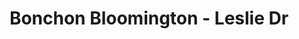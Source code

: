 ---
layout: place
title: "Bonchon Bloomington - Leslie Dr"
permalink: /illinois/bloomington/bonchon-bloomington-leslie-dr.html
stateAbbr: IL
stateName: Illinois
cityName: Bloomington
seo:
  name: "Bonchon Bloomington - Leslie Dr"
  type: Restaurant
  links: null
description: "Bonchon Bloomington - Leslie Dr serves delicious sushi in Bloomington, Illinois. Try fresh Japanese dishes for a great dining experience. "
place_id: ChIJS63N1wB7C4gRj_co_-NdxlE
photos:
  - name: >-
      places/ChIJS63N1wB7C4gRj_co_-NdxlE/photos/AeeoHcKxJ0i7zi5j-4F-GjyyOtDaTzs2OIOonVjcTk9fcuizUdK8-C818s9Z3s98CS1y8UqR1CnOMxfdMBymXmegCCfoS4WIKQoSq9F6__Dl0ZoQAzlJlnWOHlLG6yumJLoZh_zPuqJrpWGJMWtcqAP52y6quNoH-bv61ynDkcXcoPWXUNMwnukeZnYsVhfO9x6K1WxhM2l8NJ36uGbmHeIntRaHBm38O1cQvNzDMwfF2SDWoozQ8R0HtAPGr3mGpZM_5qhgmw2ZV5BCsdKgpewfGUq7ffua0dgncQtt-g5zH57tC4i6R6LzGOXjDYl0TEmNZIRT7SCVks55IUot7Oy8nscyFdli8jdgsLCvKXKQelE7BMGtc1qdzIHKMu6QK--q9x844pE-rgPUc7opmOJ3asDy0wkVLGoqan9-L4QQkTgBb7Kc
    widthPx: 4800
    heightPx: 3614
    authorAttributions:
      - displayName: Glenn Harbin
        uri: https://maps.google.com/maps/contrib/109712155117931764173
        photoUri: >-
          https://lh3.googleusercontent.com/a-/ALV-UjV0EF54C8VDV43tIJX5mTFFPhcgUkgjpNviw3eowk2JyiG8nYTZDw=s100-p-k-no-mo
    flagContentUri: >-
      https://www.google.com/local/imagery/report/?cb_client=maps_api_places.places_api&image_key=!1e10!2sCIHM0ogKEICAgICTn_m7iQE&hl=en-US
    googleMapsUri: >-
      https://www.google.com/maps/place//data=!3m4!1e2!3m2!1sCIHM0ogKEICAgICTn_m7iQE!2e10!4m2!3m1!1s0x880b7b00d7cdad4b:0x51c65de3ff28f78f
  - name: >-
      places/ChIJS63N1wB7C4gRj_co_-NdxlE/photos/AeeoHcJriQswCvXwdttqWZSgbKBL7hHp5SXsIJE5h1Zw7ysMq5XovM0337OZ5elgbr95nhptDELZdcRxDB9WKDGbIsuL4pLrgm-IzUJJ10jQHNhFH0Tki1EZUqAr-tiv1XtgzlOjcawCfFL5DGwdn4xKuRoeAvLhcwRXOZT238o4nXo2EpuDdsKWXoj977RmPrPJd6izuNaE-tLT1BrWF2JFCUW3dl7dFkJcN66g_GAtucc5sWYAuF-Ph0KSZ6rY_ZG79FxugJzY59LTBCI2Ke1RxOnRAmRrNXxGO_lj6L0qC_MvLw
    widthPx: 800
    heightPx: 800
    authorAttributions:
      - displayName: Bonchon Bloomington - Leslie Dr
        uri: https://maps.google.com/maps/contrib/113927145781400154027
        photoUri: >-
          https://lh3.googleusercontent.com/a-/ALV-UjVJ0nWZgoI70cYnmP-vRxSj64JYc8M5uoG5_nH5dqJbcjCc6JZx=s100-p-k-no-mo
    flagContentUri: >-
      https://www.google.com/local/imagery/report/?cb_client=maps_api_places.places_api&image_key=!1e10!2sAF1QipOEy3PX8MAS3yGEWMFJI_U3OonWzrRWnlDa6qnB&hl=en-US
    googleMapsUri: >-
      https://www.google.com/maps/place//data=!3m4!1e2!3m2!1sAF1QipOEy3PX8MAS3yGEWMFJI_U3OonWzrRWnlDa6qnB!2e10!4m2!3m1!1s0x880b7b00d7cdad4b:0x51c65de3ff28f78f
  - name: >-
      places/ChIJS63N1wB7C4gRj_co_-NdxlE/photos/AeeoHcKjl6cE3q4T_qLluS3bIqvkIGLFD0_ocWCnavABHriDkSJMIWThk0jRs_dPwLQFNWIJ7tKL6vS7wnld40vOOpyweV4Zk3lmuTwmph-GU_fkGGgUE4R01W5vDPs47g515UJal7iL0MQJHxPQ7vfRHjLF7dVKcis73I81Z1Q4hBK4TKjO9OAX3XHhg1ZtmoFgETtSvi2k4v_hl0DNsRAaCy3cLpKSyIKD80WFKe0chnR7nDoSKS1mEqdHJ-YpB8GAqorb7tspIkezVeDxjR6x8ZINMdAHGqRCptnI-WMgzuiSmA
    widthPx: 1232
    heightPx: 693
    authorAttributions:
      - displayName: Bonchon Bloomington - Leslie Dr
        uri: https://maps.google.com/maps/contrib/113927145781400154027
        photoUri: >-
          https://lh3.googleusercontent.com/a-/ALV-UjVJ0nWZgoI70cYnmP-vRxSj64JYc8M5uoG5_nH5dqJbcjCc6JZx=s100-p-k-no-mo
    flagContentUri: >-
      https://www.google.com/local/imagery/report/?cb_client=maps_api_places.places_api&image_key=!1e10!2sAF1QipNceZ9Gghn5fC8dzhUs2Bc0q6SBIIll-RxG2B0t&hl=en-US
    googleMapsUri: >-
      https://www.google.com/maps/place//data=!3m4!1e2!3m2!1sAF1QipNceZ9Gghn5fC8dzhUs2Bc0q6SBIIll-RxG2B0t!2e10!4m2!3m1!1s0x880b7b00d7cdad4b:0x51c65de3ff28f78f
  - name: >-
      places/ChIJS63N1wB7C4gRj_co_-NdxlE/photos/AeeoHcJn1r4E8CT_paXKz6zr01SZoJosW05PDttL3CqHVK9_-Qhlj4s3-WpH-34jPVvevif1izX9YMLBPiMqm6xM8sb7OXZJdLrBWT1DMiJ5OSlv8uCcvvxd37xpQ0Dj8qKHjad3fju7hEi-EPBR78FxxMnooCJNASfgyo0RvYfPNgUJMKkzRjEBjGeuQD2HVtBP2Sgcrl6vvcYzuebeKuXMdBsZIC7JsD9cGPsz-cu5s-66PHUHkLm84tDIozl6taF--5Wd0NxoeKtzz9nuTHTixzjHXUlgdGQdVBj6zivqa46duQ
    widthPx: 1600
    heightPx: 1067
    authorAttributions:
      - displayName: Bonchon Bloomington - Leslie Dr
        uri: https://maps.google.com/maps/contrib/113927145781400154027
        photoUri: >-
          https://lh3.googleusercontent.com/a-/ALV-UjVJ0nWZgoI70cYnmP-vRxSj64JYc8M5uoG5_nH5dqJbcjCc6JZx=s100-p-k-no-mo
    flagContentUri: >-
      https://www.google.com/local/imagery/report/?cb_client=maps_api_places.places_api&image_key=!1e10!2sAF1QipMtbufdpNtZWtwM0MNdOvkJt1Ygx3vNKbk6NJAu&hl=en-US
    googleMapsUri: >-
      https://www.google.com/maps/place//data=!3m4!1e2!3m2!1sAF1QipMtbufdpNtZWtwM0MNdOvkJt1Ygx3vNKbk6NJAu!2e10!4m2!3m1!1s0x880b7b00d7cdad4b:0x51c65de3ff28f78f
  - name: >-
      places/ChIJS63N1wB7C4gRj_co_-NdxlE/photos/AeeoHcKVM9faFydhhDTTmhwMJbh6Jc-iHo9DUJ775L2WSEFU5Xg-iKMW8UO3I6j6wy67W1b6-9Eyrryd9EEiyhFYgMs1G8CxX8oCzTk0-jKpdOOFwx8l7EcOQ9Iygk3WIVr8e-0GCMcLHce57vXZvprBCbCofbOe9_QwQmsk8xA2Oz-lWCXUsi44TcyfPgMvCgUrMikRJq5Q2L7QO6susPk3JIjG9ah9s9IERwHwiqSLNRHzXcmMmXKh_tqJT0-tWq5kl11VWzKjAGPOXj93wM0fqlQJha1D0SYMztZmFprG6-R3YA
    widthPx: 800
    heightPx: 800
    authorAttributions:
      - displayName: Bonchon Bloomington - Leslie Dr
        uri: https://maps.google.com/maps/contrib/113927145781400154027
        photoUri: >-
          https://lh3.googleusercontent.com/a-/ALV-UjVJ0nWZgoI70cYnmP-vRxSj64JYc8M5uoG5_nH5dqJbcjCc6JZx=s100-p-k-no-mo
    flagContentUri: >-
      https://www.google.com/local/imagery/report/?cb_client=maps_api_places.places_api&image_key=!1e10!2sAF1QipNrj3Hepbh31zLT5Kl-qQZHLdQxk4Qx5CECNdTa&hl=en-US
    googleMapsUri: >-
      https://www.google.com/maps/place//data=!3m4!1e2!3m2!1sAF1QipNrj3Hepbh31zLT5Kl-qQZHLdQxk4Qx5CECNdTa!2e10!4m2!3m1!1s0x880b7b00d7cdad4b:0x51c65de3ff28f78f
  - name: >-
      places/ChIJS63N1wB7C4gRj_co_-NdxlE/photos/AeeoHcIrewghg6YyObSUCY3tpElurWvE2mPdjZj4vumGzaTJ3doYPKSM79Ez9viTGXU8Gw3NSO5I2kW5diL60ZmP779GvdXPB7U91TfnOWYNYvnsvF20SPrXAPfyuDkEZFaHhWwk_Qrp2CVqCAZCzXCJ4N830PVkc8TkcQM3faEAf0PqPrM5AY10ZwnqmSgiHQcb3kTfggx67HM5sAFmQnJnxUWsl7J-mRafRO9ftAKFZctwdfBMd3WBp8Cdhcl_Y7J4zZhinebU9QqeI0kfxSdnslwV50nK7TvazTqxcB8T3Jbt2g
    widthPx: 800
    heightPx: 800
    authorAttributions:
      - displayName: Bonchon Bloomington - Leslie Dr
        uri: https://maps.google.com/maps/contrib/113927145781400154027
        photoUri: >-
          https://lh3.googleusercontent.com/a-/ALV-UjVJ0nWZgoI70cYnmP-vRxSj64JYc8M5uoG5_nH5dqJbcjCc6JZx=s100-p-k-no-mo
    flagContentUri: >-
      https://www.google.com/local/imagery/report/?cb_client=maps_api_places.places_api&image_key=!1e10!2sAF1QipMVHWarXK-DTDjID96eOUISyK3orvWW2VRyrHuD&hl=en-US
    googleMapsUri: >-
      https://www.google.com/maps/place//data=!3m4!1e2!3m2!1sAF1QipMVHWarXK-DTDjID96eOUISyK3orvWW2VRyrHuD!2e10!4m2!3m1!1s0x880b7b00d7cdad4b:0x51c65de3ff28f78f
  - name: >-
      places/ChIJS63N1wB7C4gRj_co_-NdxlE/photos/AeeoHcJqENhcMGaLlm-AsLGnzV93Cf-mTYcArn0XTGJo-Tvj9AJlvroAXOvzVX7SNMnDTfU6t416JWJqCt-Om1bMrAnHi1jLEuh0sG_VVoPwmlBLbZuerhXQImC3TawCwu6FQ8IBFuZCRvat1u7Cw2gp3Mri5sRRwDa968nvSiYRPCrcOtQWJo5omSNv1CbHzuOm_DJjtdKHf3in9R_3m18lZCIBuBtcBJ0ik9Fa0ELMousLTiKu7ZSBuCRZg6JhFCQao9RZVdZ2bcMufZnHC4eI0nVnxulYZ5E6RRKQxDuOBnA8hg
    widthPx: 800
    heightPx: 800
    authorAttributions:
      - displayName: Bonchon Bloomington - Leslie Dr
        uri: https://maps.google.com/maps/contrib/113927145781400154027
        photoUri: >-
          https://lh3.googleusercontent.com/a-/ALV-UjVJ0nWZgoI70cYnmP-vRxSj64JYc8M5uoG5_nH5dqJbcjCc6JZx=s100-p-k-no-mo
    flagContentUri: >-
      https://www.google.com/local/imagery/report/?cb_client=maps_api_places.places_api&image_key=!1e10!2sAF1QipOjUdG-RJ2gilleA7V_-Oglsv3ygQjcWrJHQ8Pa&hl=en-US
    googleMapsUri: >-
      https://www.google.com/maps/place//data=!3m4!1e2!3m2!1sAF1QipOjUdG-RJ2gilleA7V_-Oglsv3ygQjcWrJHQ8Pa!2e10!4m2!3m1!1s0x880b7b00d7cdad4b:0x51c65de3ff28f78f
  - name: >-
      places/ChIJS63N1wB7C4gRj_co_-NdxlE/photos/AeeoHcLNxliWsuEU3ZYEfkZIDoohtcP9C6jDzv0yT3lo8KNGue_Bz-LhvjLxsQLpur6XaXEXFLvMTbwmaPllCRcIsiSsc6cNFEb4Gw2jdKN3uoqyJN_VecukLgZssX5eUmLey_PeF6GwwFkwK3qm7nBUenwDuaqICwdA8-W5zzck7VCxLJxf1DlcbucJnOsTVEg5Iur_zZCa5CHg15oX8OSIGVCLB99Typuip3KMdIP6SGzcWTdVE7MXU59sxXCk-NJ3fmQF_zHIhHPJ--ZP5RDJwzo4Iau6N2STgzl6j5AeyTE36Q
    widthPx: 800
    heightPx: 800
    authorAttributions:
      - displayName: Bonchon Bloomington - Leslie Dr
        uri: https://maps.google.com/maps/contrib/113927145781400154027
        photoUri: >-
          https://lh3.googleusercontent.com/a-/ALV-UjVJ0nWZgoI70cYnmP-vRxSj64JYc8M5uoG5_nH5dqJbcjCc6JZx=s100-p-k-no-mo
    flagContentUri: >-
      https://www.google.com/local/imagery/report/?cb_client=maps_api_places.places_api&image_key=!1e10!2sAF1QipPnlPNvNKHfGfTa79yPJfW8f_MVojiWSNFXpX5K&hl=en-US
    googleMapsUri: >-
      https://www.google.com/maps/place//data=!3m4!1e2!3m2!1sAF1QipPnlPNvNKHfGfTa79yPJfW8f_MVojiWSNFXpX5K!2e10!4m2!3m1!1s0x880b7b00d7cdad4b:0x51c65de3ff28f78f
  - name: >-
      places/ChIJS63N1wB7C4gRj_co_-NdxlE/photos/AeeoHcKRwamlSUavsoeTXlx7itOQOV-NqTkMuFrIoT-rr9Vph_dqHqQJROFrrXT8RNMoxN20nxEdyDD32CL3JwT-4Qz3JNZ-haF3WxkBrQ3E375zeaEav7DVaiat5_d_lBqllIXMQ3GGz_JVj7vdEzFJV5pU7hEgZARQfJS-OcDLFVP541chnrJp6VM8-hiQqsEWJlAUfGJc2v2MIlmqlunx3dLcU9WoO1rktoMnRN15W6enGvc_1yeoDPjskK2IUA4CwwHIN9RTCk17yGTcgOKNhF1hCb38HLutMZ1pOK-5oA01sw
    widthPx: 800
    heightPx: 800
    authorAttributions:
      - displayName: Bonchon Bloomington - Leslie Dr
        uri: https://maps.google.com/maps/contrib/113927145781400154027
        photoUri: >-
          https://lh3.googleusercontent.com/a-/ALV-UjVJ0nWZgoI70cYnmP-vRxSj64JYc8M5uoG5_nH5dqJbcjCc6JZx=s100-p-k-no-mo
    flagContentUri: >-
      https://www.google.com/local/imagery/report/?cb_client=maps_api_places.places_api&image_key=!1e10!2sAF1QipMoKopQLCctJMFsB31UTfYEe927vXCnLxQPul0v&hl=en-US
    googleMapsUri: >-
      https://www.google.com/maps/place//data=!3m4!1e2!3m2!1sAF1QipMoKopQLCctJMFsB31UTfYEe927vXCnLxQPul0v!2e10!4m2!3m1!1s0x880b7b00d7cdad4b:0x51c65de3ff28f78f
  - name: >-
      places/ChIJS63N1wB7C4gRj_co_-NdxlE/photos/AeeoHcKu2zqyddcaabpMk7Xy-Z0SvUsyE8yu2EjDiGXFxdaEmDu4fEUQ1QU07tLRf5J0K2POsTGBCEie60LKUJ2WX_39B83iBR8nm2D71bxQRK4L6VFwItFpO-XTCNyplvs1D3QKT2I29kBSyC6up6tRPEonmUFOuzAA1LqFL9IOl8IgB922_QyU_psBI3DInZRfMxHHrG4M4qOSsv-DkK0ijpOEGaVKxSx5An9ZXjIix0NKm45gb7LV5IB6vsS7gU8CzXDumNL4TaHQ_lVejY0McZK3LZKGx05Tr3OxYINDpax6FQ
    widthPx: 800
    heightPx: 800
    authorAttributions:
      - displayName: Bonchon Bloomington - Leslie Dr
        uri: https://maps.google.com/maps/contrib/113927145781400154027
        photoUri: >-
          https://lh3.googleusercontent.com/a-/ALV-UjVJ0nWZgoI70cYnmP-vRxSj64JYc8M5uoG5_nH5dqJbcjCc6JZx=s100-p-k-no-mo
    flagContentUri: >-
      https://www.google.com/local/imagery/report/?cb_client=maps_api_places.places_api&image_key=!1e10!2sAF1QipPNISP1_cGBlxIKziTs5mbQlATPDm4wG3-A2lyQ&hl=en-US
    googleMapsUri: >-
      https://www.google.com/maps/place//data=!3m4!1e2!3m2!1sAF1QipPNISP1_cGBlxIKziTs5mbQlATPDm4wG3-A2lyQ!2e10!4m2!3m1!1s0x880b7b00d7cdad4b:0x51c65de3ff28f78f
address: 1413 Leslie Dr, Bloomington, IL 61704, USA
street: 1413 Leslie Dr
city: Bloomington
state: IL
zip: '61704'
country: USA
neighborhood: null
latitude: '40.501253'
longitude: '-88.903584'
accessibility_options:
  wheelchairAccessibleParking: true
  wheelchairAccessibleEntrance: true
  wheelchairAccessibleRestroom: true
  wheelchairAccessibleSeating: true
business_status: OPERATIONAL
name: Bonchon Bloomington - Leslie Dr
google_maps_links:
  directionsUri: >-
    https://www.google.com/maps/dir//''/data=!4m7!4m6!1m1!4e2!1m2!1m1!1s0x880b7b00d7cdad4b:0x51c65de3ff28f78f!3e0
  placeUri: https://maps.google.com/?cid=5892500396280706959
  writeAReviewUri: >-
    https://www.google.com/maps/place//data=!4m3!3m2!1s0x880b7b00d7cdad4b:0x51c65de3ff28f78f!12e1
  reviewsUri: >-
    https://www.google.com/maps/place//data=!4m4!3m3!1s0x880b7b00d7cdad4b:0x51c65de3ff28f78f!9m1!1b1
  photosUri: >-
    https://www.google.com/maps/place//data=!4m3!3m2!1s0x880b7b00d7cdad4b:0x51c65de3ff28f78f!10e5
primary_type: Asian Restaurant
opening_hours:
  regular: null
  current: null
secondary_opening_hours:
  regular:
    weekdayDescriptions: null
    type: null
  current:
    weekdayDescriptions: null
    type: null
phone: null
price_level: null
price_range: null
rating: null
rating_count: 0
website: null
reviews: null
parking_options: null
payment_options: null
allow_dogs: null
curbside_pickup: null
delivery: null
dine_in: null
good_for_children: null
good_for_groups: null
good_for_sports: null
live_music: null
menu_for_children: null
outdoor_seating: null
reservable: null
restroom: null
serves_beer: null
serves_breakfast: null
serves_brunch: null
serves_cocktails: null
serves_coffee: null
serves_dinner: null
serves_dessert: null
serves_lunch: null
serves_vegetarian_food: null
serves_wine: null
takeout: null
update_category: essentials
summary: null

---